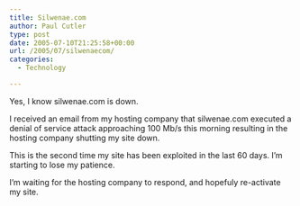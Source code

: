 ```yaml
---
title: Silwenae.com
author: Paul Cutler
type: post
date: 2005-07-10T21:25:58+00:00
url: /2005/07/silwenaecom/
categories:
  - Technology

---
```

Yes, I know silwenae.com is down.

I received an email from my hosting company that silwenae.com executed a denial of service attack approaching 100 Mb/s this morning resulting in the hosting company shutting my site down.

This is the second time my site has been exploited in the last 60 days. I&#8217;m starting to lose my patience.

I&#8217;m waiting for the hosting company to respond, and hopefuly re-activate my site.